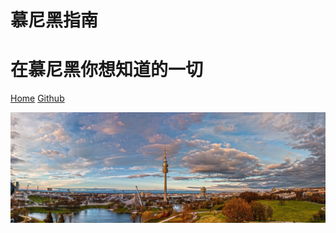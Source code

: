 <!-- _coverpage.md -->
# 慕尼黑指南
# 在慕尼黑你想知道的一切

[Home](https://hanwen.cloud/welcome2munich)
[Github](https://github.com/david990917/welcome2munich)

![munich](_media/olym_munich_1920.jpg)
